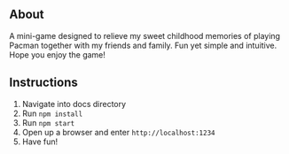## About

A mini-game designed to relieve my sweet childhood memories of playing Pacman together with my friends and family. Fun yet simple and intuitive. Hope you enjoy the game!

## Instructions

1. Navigate into docs directory
2. Run `npm install`
3. Run `npm start`
4. Open up a browser and enter `http://localhost:1234`
5. Have fun!
